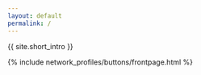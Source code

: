 ```yaml
---
layout: default
permalink: /
---
```


{{ site.short_intro }}

{% include network_profiles/buttons/frontpage.html %}
